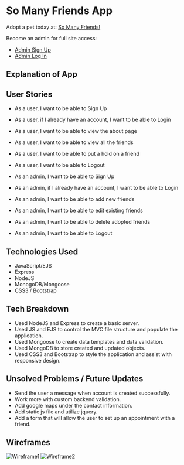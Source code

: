 # So Many Friends App
Adopt a pet today at: [So Many Friends!](https://so-many-friends.herokuapp.com/)

Become an admin for full site access:
- [Admin Sign Up](https://so-many-friends.herokuapp.com/admins/new_admin_secret_signup)
- [Admin Log In](https://so-many-friends.herokuapp.com/sessions/new_admin)

## Explanation of App


## User Stories
- As a user, I want to be able to Sign Up
- As a user, if I already have an account, I want to be able to Login
- As a user, I want to be able to view the about page
- As a user, I want to be able to view all the friends
- As a user, I want to be able to put a hold on a friend
- As a user, I want to be able to Logout

- As an admin, I want to be able to Sign Up
- As an admin, if I already have an account, I want to be able to Login
- As an admin, I want to be able to add new friends
- As an admin, I want to be able to edit existing friends
- As an admin, I want to be able to delete adopted friends
- As an admin, I want to be able to Logout

## Technologies Used
- JavaScript/EJS
- Express
- NodeJS
- MonogoDB/Mongoose
- CSS3 / Bootstrap

## Tech Breakdown
- Used NodeJS and Express to create a basic server.
- Used JS and EJS to control the MVC file  structure and populate the application.
- Used Mongoose to create data templates and data validation.
- Used MongoDB to store created and updated objects.
- Used CSS3 and Bootstrap to style the application and assist with responsive design.

## Unsolved Problems / Future Updates
- Send the user a message when account is created successfully.  
- Work more with custom backend validation.
- Add google maps under the contact information.
- Add static js file and utilize jquery.
- Add a form that will allow the user to set up an appointment with a friend.

## Wireframes
![Wireframe1](https://i.imgur.com/R5Ej9vH.jpg)
![Wireframe2](https://i.imgur.com/nel5YMI.jpg)
